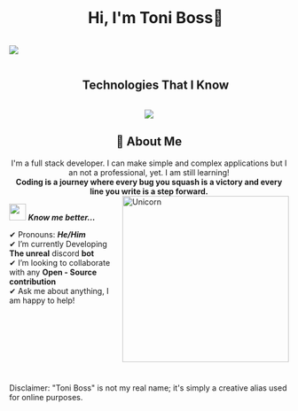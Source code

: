 

<div id="user-content-toc">
  <ul align="center">
    <summary><h1 style="display: inline-block"> Hi, I'm Toni Boss👋</h1></summary>
  </ul>
</div>
<img src="https://user-images.githubusercontent.com/73097560/115834477-dbab4500-a447-11eb-908a-139a6edaec5c.gif">
  <div id="user-content-toc">
    <ul align="center">
      <summary><h2 style="display: inline-block">Technologies That I Know</h2></summary>
    </ul>
  </div>
 <p align="center">
  <a href="https://skillicons.dev">
    <img src="https://skillicons.dev/icons?i=js,html,css,arduino,qt,replit,py,git,mysql,unreal,unity,pr,figma,discord" />
  </a>
</p>

<div align="center">
  <h2> 🚀 About Me </h2>
I'm a full stack developer. I can make simple and complex applications but I an not a professional, yet. I am still learning!<br><b>Coding is a journey where every bug you squash is a victory and every line you write is a step forward.</b>
</div>

<img align="right" width=300px alt="Unicorn" src="https://media.giphy.com/media/qgQUggAC3Pfv687qPC/giphy.gif" />

<img src="https://media.giphy.com/media/ObNTw8Uzwy6KQ/giphy.gif" width="30px">&nbsp;***Know me better...***

✔ Pronouns: ***He/Him*** <br>
✔ I’m currently Developing **The unreal** discord **bot**<br>
✔ I’m looking to collaborate with any **Open - Source contribution**<br>
✔ Ask me about anything, I am happy to help!<br>
<br><br><br><br><br><br>
#
Disclaimer: "Toni Boss" is not my real name; it's simply a creative alias used for online purposes.
